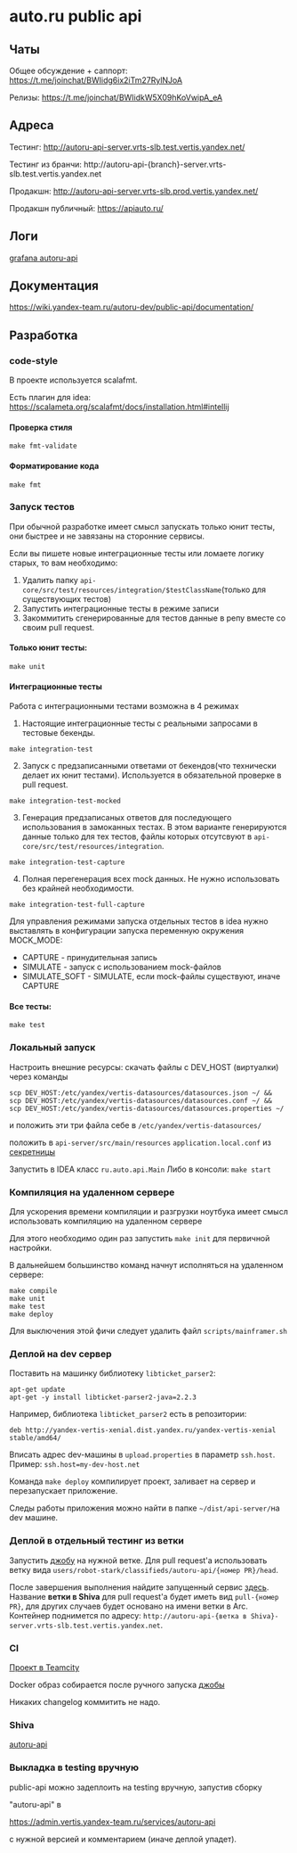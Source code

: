 # auto.ru public api #

## Чаты ##

Общее обсуждение + саппорт: https://t.me/joinchat/BWIidg6ix2iTm27RylNJoA

Релизы: https://t.me/joinchat/BWIidkW5X09hKoVwipA_eA

## Адреса ##

Тестинг: http://autoru-api-server.vrts-slb.test.vertis.yandex.net/

Тестинг из бранчи: http://autoru-api-{branch}-server.vrts-slb.test.vertis.yandex.net

Продакшн: http://autoru-api-server.vrts-slb.prod.vertis.yandex.net/

Продакшн публичный: https://apiauto.ru/

## Логи ##
[grafana autoru-api](https://grafana.vertis.yandex-team.ru/explore?orgId=1&left=%5B%22now-1h%22,%22now%22,%22vertis-logs%22,%7B%22expr%22:%22service%3Dautoru-api%20%20layer%3Dtest%20%22,%22fields%22:%5B%22thread%22,%22context%22,%22message%22,%22rest%22%5D,%22limit%22:100%7D%5D)
## Документация ##

https://wiki.yandex-team.ru/autoru-dev/public-api/documentation/


## Разработка #

### code-style

В проекте используется scalafmt.

Есть плагин для idea: https://scalameta.org/scalafmt/docs/installation.html#intellij

#### Проверка стиля
~~~
make fmt-validate
~~~

#### Форматирование кода
~~~
make fmt
~~~

### Запуск тестов

При обычной разработке имеет смысл запускать только юнит тесты, они быстрее и не завязаны на сторонние сервисы.

Если вы пишете новые интеграционные тесты или ломаете логику старых, то вам необходимо:
1. Удалить папку `api-core/src/test/resources/integration/$testClassName`(только для существующих тестов)
2. Запустить интеграционные тесты в режиме записи
3. Закоммитить сгенерированные для тестов данные в репу вместе со своим pull request.

#### Только юнит тесты:
~~~
make unit
~~~

#### Интеграционные тесты

Работа с интеграционными тестами возможна в 4 режимах

1. Настоящие интеграционные тесты с реальными запросами в тестовые бекенды.
~~~
make integration-test
~~~
2. Запуск с предзаписанными ответами от бекендов(что технически делает их юнит тестами). Используется в обязательной проверке в pull request.
~~~
make integration-test-mocked
~~~
3. Генерация предзаписаных ответов для последующего использования в замоканных тестах. В этом варианте генерируются данные только для тех тестов, файлы которых отсутсвуют в `api-core/src/test/resources/integration`.
~~~
make integration-test-capture
~~~
4. Полная перегенерация всех mock данных. Не нужно использовать без крайней необходимости.
~~~
make integration-test-full-capture
~~~

Для управления режимами запуска отдельных тестов в idea нужно выставлять в конфигурации запуска переменную окружения MOCK_MODE:
- CAPTURE - принудительная запись
- SIMULATE - запуск с использованием mock-файлов
- SIMULATE_SOFT - SIMULATE, если mock-файлы существуют, иначе CAPTURE

#### Все тесты:
~~~
make test
~~~

### Локальный запуск

Настроить внешние ресурсы:
скачать файлы с DEV_HOST (виртуалки) через команды
```
scp DEV_HOST:/etc/yandex/vertis-datasources/datasources.json ~/ &&
scp DEV_HOST:/etc/yandex/vertis-datasources/datasources.conf ~/ &&
scp DEV_HOST:/etc/yandex/vertis-datasources/datasources.properties ~/
```
и положить эти три файла себе в `/etc/yandex/vertis-datasources/`

положить в `api-server/src/main/resources` `application.local.conf` из [секретницы](https://yav.yandex-team.ru/secret/sec-01fdh9xm77pc3rdfkkynqkqwf8)

Запустить в IDEA класс `ru.auto.api.Main`
Либо в консоли: `make start`

### Компиляция на удаленном сервере

Для ускорения времени компиляции и разгрузки ноутбука имеет смысл использовать компиляцию на удаленном сервере

Для этого необходимо один раз запустить `make init` для первичной настройки.

В дальнейшем большинство команд начнут исполняться на удаленном сервере:
~~~
make compile
make unit
make test
make deploy
~~~

Для выключения этой фичи следует удалить файл `scripts/mainframer.sh`

### Деплой на dev сервер

Поставить на машинку библиотеку `libticket_parser2`:
```
apt-get update
apt-get -y install libticket-parser2-java=2.2.3
```
Например, библиотека `libticket_parser2` есть в репозитории:

`deb http://yandex-vertis-xenial.dist.yandex.ru/yandex-vertis-xenial stable/amd64/`

Вписать адрес dev-машины в `upload.properties` в параметр `ssh.host`.
Пример: `ssh.host=my-dev-host.net`

Команда `make deploy` компилирует проект, заливает на сервер и перезапускает приложение.

Следы работы приложения можно найти в папке `~/dist/api-server/`на dev машине.

### Деплой в отдельный тестинг из ветки

Запустить [джобу](https://t.vertis.yandex-team.ru/viewType.html?buildTypeId=VerticalsBackend_AutoruApi_Arcadia_MakeShivaRelease) на нужной ветке. Для pull request'а использовать ветку вида `users/robot-stark/classifieds/autoru-api/{номер PR}/head`.

После завершения выполнения найдите запущенный сервис [здесь](https://admin.vertis.yandex-team.ru/services/autoru-api). Название **ветки в Shiva** для pull request'а будет иметь вид `pull-{номер PR}`, для других случаев будет основано на имени ветки в Arc. Контейнер поднимется по адресу: `http://autoru-api-{ветка в Shiva}-server.vrts-slb.test.vertis.yandex.net`.

### CI

[Проект в Teamcity](https://t.vertis.yandex-team.ru/project.html?projectId=VerticalsBackend_AutoruApi)

Docker образ собирается после ручного запуска [джобы](https://t.vertis.yandex-team.ru/viewType.html?buildTypeId=VerticalsBackend_AutoruApi_Arcadia_MakeShivaRelease)

Никаких changelog коммитить не надо.

### Shiva

[autoru-api](https://admin.vertis.yandex-team.ru/services/autoru-api)

### Выкладка в testing вручную
public-api можно задеплоить на  testing вручную, запустив сборку

"autoru-api" в

  https://admin.vertis.yandex-team.ru/services/autoru-api

с нужной версией и комментарием (иначе деплой упадет).
